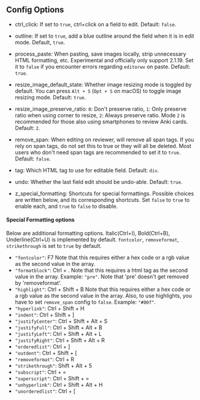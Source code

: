 ## Config Options

- ctrl_click: If set to `true`, ctrl+click on a field to edit. Default: `false`.

- outline: If set to `true`, add a blue outline around the field when it is in edit mode. Default, `true`.

- process_paste: When pasting, save images locally, strip unnecessary HTML formatting, etc. Experimental and officially only support 2.1.19. Set it to `false` if you encounter errors regarding `editorwv` on paste.  Default: `true`.

- resize_image_default_state: Whether image resizing mode is toggled by default. You can press `Alt + S` (`Opt + S` on macOS) to toggle image resizing mode. Default: `true`. 

- resize_image_preserve_ratio: `0`: Don't preserve ratio, `1`: Only preserve ratio when using corner to resize, `2`: Always preserve ratio. Mode `2` is recommended for those also using smartphones to review Anki cards. Default: `2`.

- remove_span: When editing on reviewer, will remove all span tags. If you rely on span tags, do not set this to true or they will all be deleted. Most users who don't need span tags are recommended to set it to `true`. Default: `false`.

- tag: Which HTML tag to use for editable field. Default: `div`.

- undo: Whether the last field edit should be undo-able. Default: `true`.

- z_special_formatting: Shortcuts for special formattings. Possible choices are written below, and its corresponding shortcuts. Set `false` to `true` to enable each, and `true` to `false` to disable.


#### Special Formatting options

Below are additional formatting options. Italic(Ctrl+I), Bold(Ctrl+B), Underline(Ctrl+U) is implemented by default. `fontcolor`, `removeformat`, `strikethrough` is set to `true` by default.

- `"fontcolor"`: F7
Note that this requires either a hex code or a rgb value as the second value in the array.
- `"formatblock"`: Ctrl + .
Note that this requires a html tag as the second value in the array. Example: `"pre"`. Note that 'pre' doesn't get removed by 'removeformat'.
- `"highlight"`: Ctrl + Shift + B
Note that this requires either a hex code or a rgb value as the second value in the array. Also, to use highlights, you have to set `remove_span` config to `false`. Example: `"#00f"`.
- `"hyperlink"`: Ctrl + Shift + H
- `"indent"`: Ctrl + Shift + ]
- `"justifyCenter"`: Ctrl + Shift + Alt + S
- `"justifyFull"`: Ctrl + Shift + Alt + B
- `"justifyLeft"`: Ctrl + Shift + Alt + L
- `"justifyRight"`: Ctrl + Shift + Alt + R
- `"orderedlist"`: Ctrl + ]
- `"outdent"`: Ctrl + Shift + [
- `"removeformat"`: Ctrl + R
- `"strikethrough"`: Shift + Alt + 5
- `"subscript"`: Ctrl + =
- `"superscript"`: Ctrl + Shift + =
- `"unhyperlink"`: Ctrl + Shift + Alt + H
- `"unorderedlist"`: Ctrl + [


